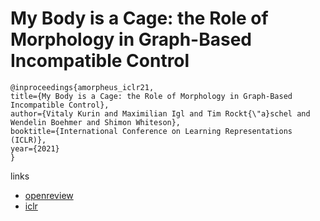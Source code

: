 # My Body is a Cage: the Role of Morphology in Graph-Based Incompatible Control

```
@inproceedings{amorpheus_iclr21,
title={My Body is a Cage: the Role of Morphology in Graph-Based Incompatible Control},
author={Vitaly Kurin and Maximilian Igl and Tim Rockt{\"a}schel and Wendelin Boehmer and Shimon Whiteson},
booktitle={International Conference on Learning Representations (ICLR)},
year={2021}
}
```

links
- [openreview](https://openreview.net/forum?id=N3zUDGN5lO)
- [iclr](https://iclr.cc/virtual/2021/poster/2942)